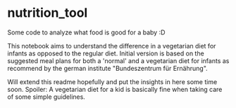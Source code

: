# nutrition_tool
Some code to analyze what food is good for a baby :D

This notebook aims to understand the difference in a vegetarian diet for infants as opposed to the regular diet. Initial version is based on the suggested meal plans for both a 'normal' and a vegetarian diet for infants as recommend by the german institute "Bundeszentrum für Ernährung". 

Will extend this readme hopefully and put the insights in here some time soon. Spoiler: A vegetarian diet for a kid is basically fine when taking care of some simple guidelines.